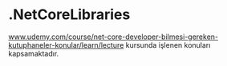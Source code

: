 # .NetCoreLibraries
www.udemy.com/course/net-core-developer-bilmesi-gereken-kutuphaneler-konular/learn/lecture kursunda işlenen konuları kapsamaktadır.

